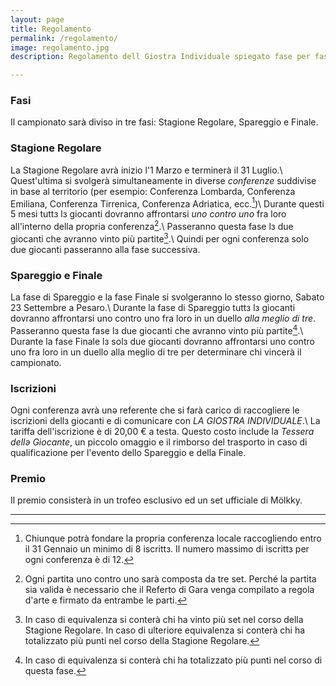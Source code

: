 ```yaml
---
layout: page
title: Regolamento
permalink: /regolamento/
image: regolamento.jpg
description: Regolamento dell Giostra Individuale spiegato fase per fase.

---
```


### Fasi
Il campionato sarà diviso in tre fasi: Stagione Regolare, Spareggio e Finale.

### Stagione Regolare
La Stagione Regolare avrà inizio l'1 Marzo e terminerà il 31 Luglio.\\
Quest'ultima si svolgerà simultaneamente in diverse *conferenze* suddivise in base al territorio (per esempio: Conferenza Lombarda, Conferenza Emiliana, Conferenza Tirrenica, Conferenza Adriatica, ecc.[^1])\\
Durante questi 5 mesi tuttз lз giocanti dovranno affrontarsi *uno contro uno* fra loro all'interno della propria conferenza[^2].\\
Passeranno questa fase lз due giocanti che avranno vinto più partite[^3].\\
Quindi per ogni conferenza solo due giocanti passeranno alla fase successiva.

### Spareggio e Finale
La fase di Spareggio e la fase Finale si svolgeranno lo stesso giorno, Sabato 23 Settembre a Pesaro.\\
Durante la fase di Spareggio tuttз lз giocanti dovranno affrontarsi uno contro uno fra loro in un duello *alla meglio di tre*.
Passeranno questa fase lз due giocanti che avranno vinto più partite[^4].\\
Durante la fase Finale lз solз due giocanti dovranno affrontarsi uno contro uno fra loro in un duello alla meglio di tre per determinare chi vincerà il campionato.

### Iscrizioni
Ogni conferenza avrà unə referente che si farà carico di raccogliere le iscrizioni dellз giocanti e di comunicare con *LA GIOSTRA INDIVIDUALE*.\\
La tariffa dell'iscrizione è di 20,00 € a testa. Questo costo include la *Tessera dellə Giocante*, un piccolo omaggio e il rimborso del trasporto in caso di qualificazione per l'evento dello Spareggio e della Finale.

### Premio
Il premio consisterà in un trofeo esclusivo ed un set ufficiale di Mölkky.



--- 

[^1]: Chiunque potrà fondare la propria conferenza locale raccogliendo entro il 31 Gennaio un minimo di 8 iscrittз. Il numero massimo di iscrittз per ogni conferenza è di 12.

[^2]: Ogni partita uno contro uno sarà composta da tre set. Perché la partita sia valida è necessario che il Referto di Gara venga compilato a regola d'arte e firmato da entrambe le parti.

[^3]: In caso di equivalenza si conterà chi ha vinto più set nel corso della Stagione Regolare. In caso di ulteriore equivalenza si conterà chi ha totalizzato più punti nel corso della Stagione Regolare.

[^4]: In caso di equivalenza si conterà chi ha totalizzato più punti nel corso di questa fase.

